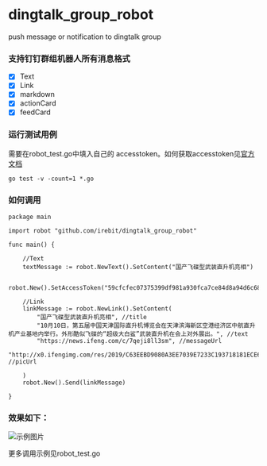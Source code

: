 # dingtalk_group_robot
push message or notification to dingtalk group

### 支持钉钉群组机器人所有消息格式

- [x] Text
- [x] Link
- [x] markdown
- [x] actionCard
- [x] feedCard

###  运行测试用例

需要在robot_test.go中填入自己的 accesstoken。如何获取accesstoken见[官方文档](https://ding-doc.dingtalk.com/doc#/serverapi2/qf2nxq)

``` golang
go test -v -count=1 *.go
```

###  如何调用
``` golang
package main

import robot "github.com/irebit/dingtalk_group_robot"

func main() {

	//Text
	textMessage := robot.NewText().SetContent("国产飞碟型武装直升机亮相")

	robot.New().SetAccessToken("59cfcfec07375399df981a930fca7ce84d8a94d6c686b9518082e6c0cebff8e9").Send(textMessage)

	//Link
	linkMessage := robot.NewLink().SetContent(
		"国产飞碟型武装直升机亮相", //title
		"10月10日，第五届中国天津国际直升机博览会在天津滨海新区空港经济区中航直升机产业基地内举行。外形酷似飞碟的“超级大白鲨”武装直升机在会上对外展出。", //text
		"https://news.ifeng.com/c/7qeji8ll3sm", //messageUrl
		"http://x0.ifengimg.com/res/2019/C63EEBD9080A3EE7039E7233C193718181ECE61B_size109_w600_h450.jpeg", //picUrl

	)
	robot.New().Send(linkMessage)

}
```

### 效果如下：
![示例图片](https://github.com/irebit/dingtalk_group_robot/blob/master/example.jpg)

更多调用示例见robot_test.go
